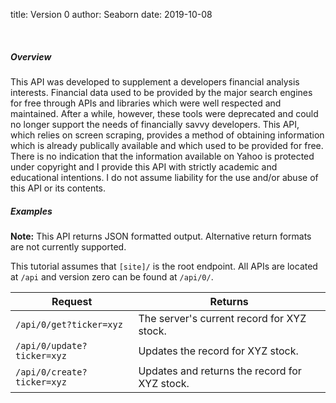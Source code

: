 title: Version 0
author: Seaborn
date: 2019-10-08


<br>

##### Overview

This API was developed to supplement a developers financial analysis interests. Financial data used to be provided by the major search engines for free through APIs and libraries which were well respected and maintained. After a while, however, these tools were deprecated and could no longer support the needs of financially savvy developers. This API, which relies on screen scraping, provides a method of obtaining information which is already publically available and which used to be provided for free. There is no indication that the information available on Yahoo is protected under copyright and I provide this API with strictly academic and educational intentions. I do not assume liability for the use and/or abuse of this API or its contents.


##### Examples

<div class="alert alert-info" role="alert">
  <b>Note:</b> This API returns JSON formatted output. Alternative return formats are not currently supported.
</div>

This tutorial assumes that `[site]/` is the root endpoint. All APIs are located at `/api` and version zero can be found at `/api/0/`.

| Request                    | Returns                                       |
|----------------------------|-----------------------------------------------|
| `/api/0/get?ticker=xyz`    | The server's current record for XYZ stock.    |
| `/api/0/update?ticker=xyz` | Updates the record for XYZ stock.             |
| `/api/0/create?ticker=xyz` | Updates and returns the record for XYZ stock. |
